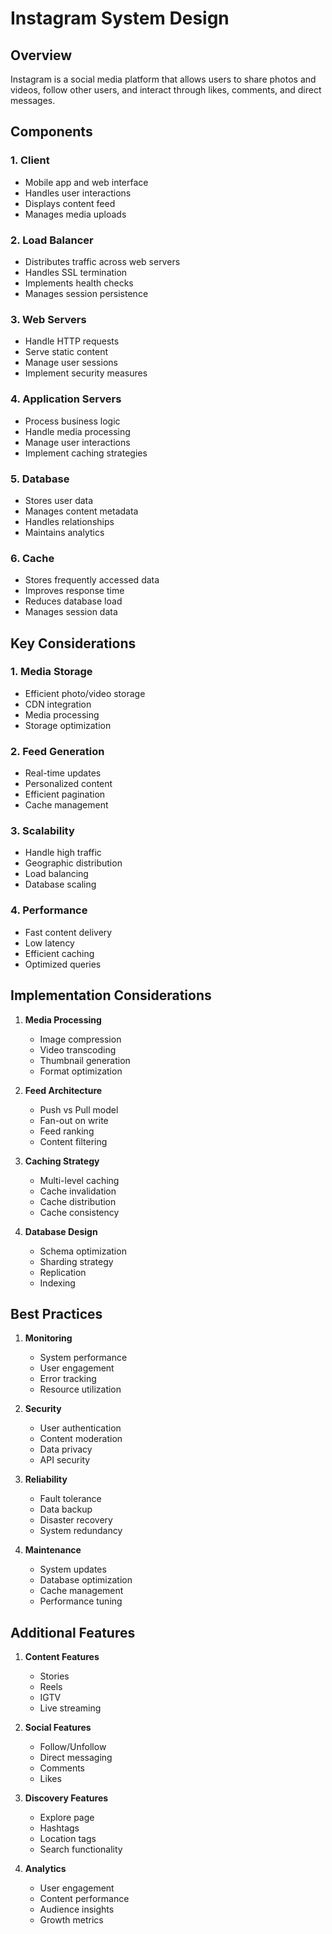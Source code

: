 # Instagram System Design

## Overview
Instagram is a social media platform that allows users to share photos and videos, follow other users, and interact through likes, comments, and direct messages.

## Components

### 1. Client
- Mobile app and web interface
- Handles user interactions
- Displays content feed
- Manages media uploads

### 2. Load Balancer
- Distributes traffic across web servers
- Handles SSL termination
- Implements health checks
- Manages session persistence

### 3. Web Servers
- Handle HTTP requests
- Serve static content
- Manage user sessions
- Implement security measures

### 4. Application Servers
- Process business logic
- Handle media processing
- Manage user interactions
- Implement caching strategies

### 5. Database
- Stores user data
- Manages content metadata
- Handles relationships
- Maintains analytics

### 6. Cache
- Stores frequently accessed data
- Improves response time
- Reduces database load
- Manages session data

## Key Considerations

### 1. Media Storage
- Efficient photo/video storage
- CDN integration
- Media processing
- Storage optimization

### 2. Feed Generation
- Real-time updates
- Personalized content
- Efficient pagination
- Cache management

### 3. Scalability
- Handle high traffic
- Geographic distribution
- Load balancing
- Database scaling

### 4. Performance
- Fast content delivery
- Low latency
- Efficient caching
- Optimized queries

## Implementation Considerations

1. **Media Processing**
   - Image compression
   - Video transcoding
   - Thumbnail generation
   - Format optimization

2. **Feed Architecture**
   - Push vs Pull model
   - Fan-out on write
   - Feed ranking
   - Content filtering

3. **Caching Strategy**
   - Multi-level caching
   - Cache invalidation
   - Cache distribution
   - Cache consistency

4. **Database Design**
   - Schema optimization
   - Sharding strategy
   - Replication
   - Indexing

## Best Practices

1. **Monitoring**
   - System performance
   - User engagement
   - Error tracking
   - Resource utilization

2. **Security**
   - User authentication
   - Content moderation
   - Data privacy
   - API security

3. **Reliability**
   - Fault tolerance
   - Data backup
   - Disaster recovery
   - System redundancy

4. **Maintenance**
   - System updates
   - Database optimization
   - Cache management
   - Performance tuning

## Additional Features

1. **Content Features**
   - Stories
   - Reels
   - IGTV
   - Live streaming

2. **Social Features**
   - Follow/Unfollow
   - Direct messaging
   - Comments
   - Likes

3. **Discovery Features**
   - Explore page
   - Hashtags
   - Location tags
   - Search functionality

4. **Analytics**
   - User engagement
   - Content performance
   - Audience insights
   - Growth metrics
